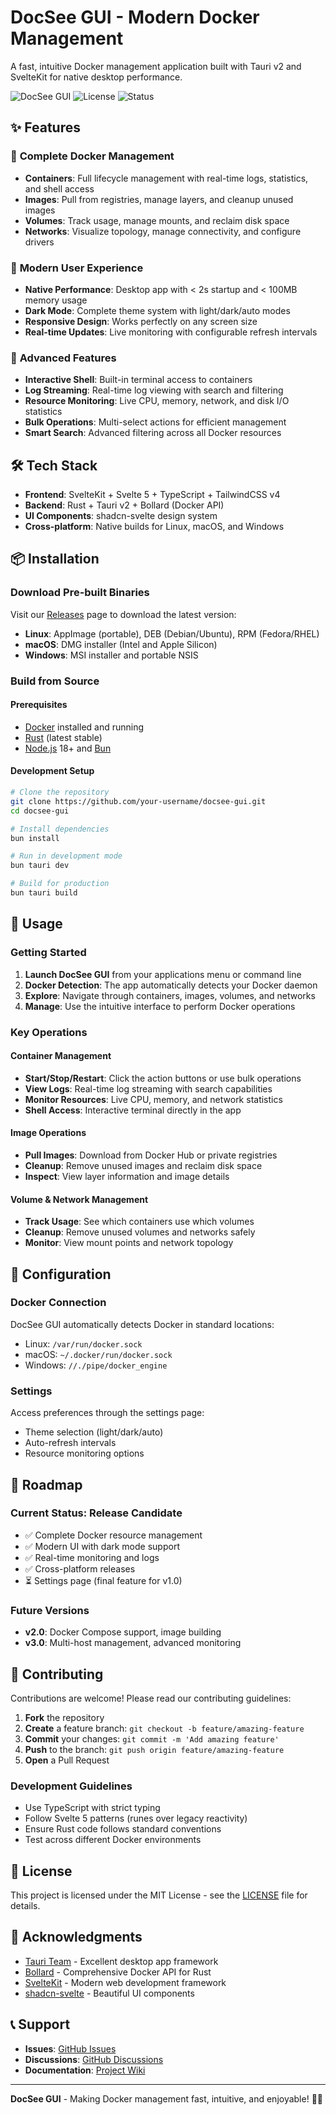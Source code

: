 # DocSee GUI - Modern Docker Management

A fast, intuitive Docker management application built with Tauri v2 and SvelteKit for native desktop performance.

![DocSee GUI](https://img.shields.io/badge/Platform-Linux%20%7C%20macOS%20%7C%20Windows-blue)
![License](https://img.shields.io/badge/License-MIT-green)
![Status](https://img.shields.io/badge/Status-Release%20Candidate-orange)

## ✨ Features

### 🐳 **Complete Docker Management**
- **Containers**: Full lifecycle management with real-time logs, statistics, and shell access
- **Images**: Pull from registries, manage layers, and cleanup unused images
- **Volumes**: Track usage, manage mounts, and reclaim disk space
- **Networks**: Visualize topology, manage connectivity, and configure drivers

### 🎨 **Modern User Experience**
- **Native Performance**: Desktop app with < 2s startup and < 100MB memory usage
- **Dark Mode**: Complete theme system with light/dark/auto modes
- **Responsive Design**: Works perfectly on any screen size
- **Real-time Updates**: Live monitoring with configurable refresh intervals

### 🚀 **Advanced Features**
- **Interactive Shell**: Built-in terminal access to containers
- **Log Streaming**: Real-time log viewing with search and filtering
- **Resource Monitoring**: Live CPU, memory, network, and disk I/O statistics
- **Bulk Operations**: Multi-select actions for efficient management
- **Smart Search**: Advanced filtering across all Docker resources

## 🛠️ Tech Stack

- **Frontend**: SvelteKit + Svelte 5 + TypeScript + TailwindCSS v4
- **Backend**: Rust + Tauri v2 + Bollard (Docker API)
- **UI Components**: shadcn-svelte design system
- **Cross-platform**: Native builds for Linux, macOS, and Windows

## 📦 Installation

### Download Pre-built Binaries

Visit our [Releases](../../releases) page to download the latest version:

- **Linux**: AppImage (portable), DEB (Debian/Ubuntu), RPM (Fedora/RHEL)
- **macOS**: DMG installer (Intel and Apple Silicon)
- **Windows**: MSI installer and portable NSIS

### Build from Source

#### Prerequisites
- [Docker](https://docs.docker.com/get-docker/) installed and running
- [Rust](https://rustup.rs/) (latest stable)
- [Node.js](https://nodejs.org/) 18+ and [Bun](https://bun.sh/)

#### Development Setup
```bash
# Clone the repository
git clone https://github.com/your-username/docsee-gui.git
cd docsee-gui

# Install dependencies
bun install

# Run in development mode
bun tauri dev

# Build for production
bun tauri build
```

## 🚀 Usage

### Getting Started
1. **Launch DocSee GUI** from your applications menu or command line
2. **Docker Detection**: The app automatically detects your Docker daemon
3. **Explore**: Navigate through containers, images, volumes, and networks
4. **Manage**: Use the intuitive interface to perform Docker operations

### Key Operations

#### Container Management
- **Start/Stop/Restart**: Click the action buttons or use bulk operations
- **View Logs**: Real-time log streaming with search capabilities
- **Monitor Resources**: Live CPU, memory, and network statistics
- **Shell Access**: Interactive terminal directly in the app

#### Image Operations
- **Pull Images**: Download from Docker Hub or private registries
- **Cleanup**: Remove unused images and reclaim disk space
- **Inspect**: View layer information and image details

#### Volume & Network Management
- **Track Usage**: See which containers use which volumes
- **Cleanup**: Remove unused volumes and networks safely
- **Monitor**: View mount points and network topology

## 🔧 Configuration

### Docker Connection
DocSee GUI automatically detects Docker in standard locations:
- Linux: `/var/run/docker.sock`
- macOS: `~/.docker/run/docker.sock`
- Windows: `//./pipe/docker_engine`

### Settings
Access preferences through the settings page:
- Theme selection (light/dark/auto)
- Auto-refresh intervals
- Resource monitoring options

## 🎯 Roadmap

### Current Status: Release Candidate
- ✅ Complete Docker resource management
- ✅ Modern UI with dark mode support
- ✅ Real-time monitoring and logs
- ✅ Cross-platform releases
- ⏳ Settings page (final feature for v1.0)

### Future Versions
- **v2.0**: Docker Compose support, image building
- **v3.0**: Multi-host management, advanced monitoring

## 🤝 Contributing

Contributions are welcome! Please read our contributing guidelines:

1. **Fork** the repository
2. **Create** a feature branch: `git checkout -b feature/amazing-feature`
3. **Commit** your changes: `git commit -m 'Add amazing feature'`
4. **Push** to the branch: `git push origin feature/amazing-feature`
5. **Open** a Pull Request

### Development Guidelines
- Use TypeScript with strict typing
- Follow Svelte 5 patterns (runes over legacy reactivity)
- Ensure Rust code follows standard conventions
- Test across different Docker environments

## 📄 License

This project is licensed under the MIT License - see the [LICENSE](LICENSE) file for details.

## 🙏 Acknowledgments

- [Tauri Team](https://tauri.app/) - Excellent desktop app framework
- [Bollard](https://github.com/fussybeaver/bollard) - Comprehensive Docker API for Rust
- [SvelteKit](https://kit.svelte.dev/) - Modern web development framework
- [shadcn-svelte](https://www.shadcn-svelte.com/) - Beautiful UI components

## 📞 Support

- **Issues**: [GitHub Issues](../../issues)
- **Discussions**: [GitHub Discussions](../../discussions)
- **Documentation**: [Project Wiki](../../wiki)

---

**DocSee GUI** - Making Docker management fast, intuitive, and enjoyable! 🐳✨
